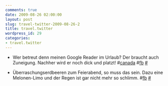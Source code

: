 ```yaml
---
comments: true
date: 2009-08-26 02:00:00
layout: post
slug: travel-twitter-2009-08-26-2
title: travel.twitter
wordpress_id: 29
categories:
- travel.twitter
---
```



	
  * Wer betreut denn meinen Google Reader im Urlaub? Der braucht auch Zuneigung. Nachher wird er noch dick und platzt! #[canada](http://search.twitter.com/search?q=%23canada) #[fb](http://search.twitter.com/search?q=%23fb) [#](http://twitter.com/neXter/statuses/3534651051)

	
  * Überraschungserdbeeren zum Feierabend, so muss das sein. Dazu eine Melonen-Limo und der Regen ist gar nicht mehr so schlimm. #[fb](http://search.twitter.com/search?q=%23fb) [#](http://twitter.com/neXter/statuses/3540939427)


